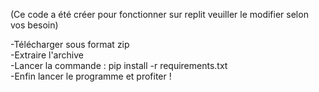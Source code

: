 (Ce code a été créer pour fonctionner sur replit veuiller le modifier selon vos besoin)

-Télécharger sous format zip  
-Extraire l'archive  
-Lancer la commande : pip install -r requirements.txt  
-Enfin lancer le programme et profiter !  
